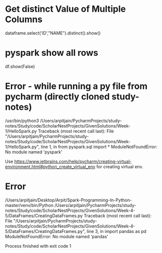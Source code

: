 # Get distinct Value of Multiple Columns
dataframe.select('ID',"NAME").distinct().show()

# pyspark show all rows
df.show(False)

# Error - while running a py file from pycharm (directly cloned study-notes)
/usr/bin/python3 /Users/arpitjain/PycharmProjects/study-notes/Study/code/ScholarNestProjects/GivenSolutions/Week-1/HelloSpark.py
Traceback (most recent call last):
  File "/Users/arpitjain/PycharmProjects/study-notes/Study/code/ScholarNestProjects/GivenSolutions/Week-1/HelloSpark.py", line 1, in <module>
    from pyspark.sql import *
ModuleNotFoundError: No module named 'pyspark'
  
Use https://www.jetbrains.com/help/pycharm/creating-virtual-environment.html#python_create_virtual_env for creating virtual env.

  # Error
  /Users/arpitjain/Desktop/Arpit/Spark-Programming-In-Python-master/venv/bin/Python /Users/arpitjain/PycharmProjects/study-notes/Study/code/ScholarNestProjects/GivenSolutions/Week-4-5/DataFrames/CreatingDataFrames.py
Traceback (most recent call last):
  File "/Users/arpitjain/PycharmProjects/study-notes/Study/code/ScholarNestProjects/GivenSolutions/Week-4-5/DataFrames/CreatingDataFrames.py", line 3, in <module>
    import pandas as pd
ModuleNotFoundError: No module named 'pandas'

Process finished with exit code 1

  

